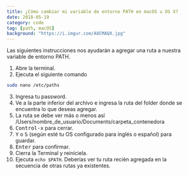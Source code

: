 ```yaml
---
title: ¿Cómo cambiar mi variable de entorno PATH en macOS u OS X?
date: 2018-05-19
category: code
tag: [path, macOS]
background: "https://i.imgur.com/A8CMAQX.jpg"
---
```


Las siguientes instrucciones nos ayudarán a agregar una ruta a nuestra variable de entorno PATH.

1.  Abre la terminal.
2.  Ejecuta el siguiente comando

```bash
sudo nano /etc/paths
```

3.  Ingresa tu password.
4.  Ve a la parte inferior del archivo e ingresa la ruta del folder donde se encuentra lo que deseas agregar.
5.  La ruta se debe ver más o menos así /Users/nombre_de_usuario/Documents/carpeta_contenedora
6.  <kbd>Control-x</kbd> para cerrar.
7.  <kbd>Y</kbd> o <kbd>S</kbd> (según esté tu OS configurado para inglés o español) para guardar.
8.  <kbd>Enter</kbd> para confirmar.
9.  Cierra la Terminal y reiníciela.
10. Ejecuta `echo $PATH`. Deberías ver tu ruta recién agregada en la secuencia de otras rutas ya existentes.
